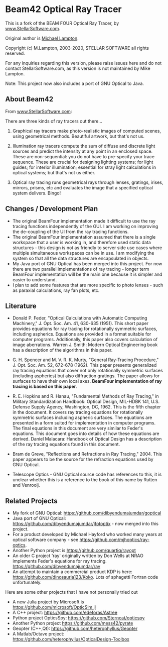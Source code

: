 # Beam42 Optical Ray Tracer

This is a fork of the BEAM FOUR Optical Ray Tracer, by www.StellarSoftware.com.

Original author is [Michael Lampton](https://www.ssl.berkeley.edu/~mlampton/).

Copyright (c) M.Lampton, 2003-2020, STELLAR SOFTWARE all rights reserved.

For any inquiries regarding this version, please raise issues here and do not contact StellarSoftware.com, as this
version is not maintained by Mike Lampton.

Note: This project now also includes a port of GNU Optical to Java.

## About Beam42

From  www.StellarSoftware.com:

There are three kinds of ray tracers out there...

1. Graphical ray tracers make photo-realistic images of computed scenes, using geometrical methods. Beautiful artwork, but that's not us.

2. Illumination ray tracers compute the sum of diffuse and discrete light sources and predict the intensity at any point in an enclosed space. These are non-sequential: you do not have to pre-specify your trace sequence. These are crucial for designing lighting systems; for light guides; for interior illumination; essential for stray light calculations in optical systems; but that's not us either.

3. Optical ray tracing runs geometrical rays through lenses, gratings, irises, mirrors, prisms, etc and evaluates the image that a specified optical system delivers. Bingo!
  
## Changes / Development Plan

* The original BeamFour implementation made it difficult to use the ray tracing functions independently of the GUI. I am working on improving the de-coupling of the UI from the ray tracing functions.
* The original BeamFour implementation assumed that there is a single workspace that a user is working in, and therefore used static data structures - this design is not as friendly to server side use cases where multiple simultaneous workspaces can be in use. I am modifying the system so that all the data structures are encapsulated in objects.
* My Java port of GNU Optical has been merged into this project. For now there are two parallel implementations of ray tracing - longer term BeamFour implementation will be the main one because it is simpler and easier to understand.
* I plan to add some features that are more specific to photo lenses - such as paraxial calculations, ray fan plots, etc.

## Literature

* Donald P. Feder, "Optical Calculations with Automatic Computing Machinery," J. Opt. Soc. Am. 41, 630-635 (1951). This short paper provides equations for ray tracing for rotationally symmetric surfaces, including aspherics. Equations are provided in a format suitable for computer programs. Additionally, this paper also covers calculation of image aberrations. Warren J. Smith: Modern Optical Engineering book has a description of the algorithms in this paper. 

* G. H. Spencer and M. V. R. K. Murty, "General Ray-Tracing Procedure," J. Opt. Soc. Am. 52, 672-678 (1962). This paper presents generalized ray tracing equations that cover not only rotationally symmetric surfaces (including aspherics) but also diffraction gratings. The paper allows for surfaces to have their own local axes. **BeamFour implementation of ray tracing is based on this paper**. 

* R. E. Hopkins and R. Hanau, "Fundamental Methods of Ray Tracing," in Military Standardization Handbook: Optical Design, MIL-HDBK 141, U.S. Defense Supply Agency, Washington, DC, 1962. This is the fifth chapter in the document. It covers ray tracing equations for rotationally symmetric surfaces including aspheric surfaces. The equations are presented in a form suited for implementation in computer programs. The final equations in this document are very similar to Feder's equations. This document goes into details of how these equations are derived. Daniel Malacara: Handbook of Optical Design has a description of the ray tracing equations found in this document. 

* Bram de Greve, "Reflections and Refractions in Ray Tracing," 2004. This paper appears to be the source for the refraction equations used by GNU Optical. 

* Telescope Optics - GNU Optical source code has references to this, it is unclear whether this is a reference to the book of this name by Rutten and Venrooij. 

## Related Projects

* My fork of GNU Optical: https://github.com/dibyendumajumdar/goptical
* Java port of GNU Optical: https://github.com/dibyendumajumdar/jfotoptix - now merged into this project.
* For a product developed by Michael Hayford who worked many years at optical software company - see https://github.com/mjhoptics/ray-optics. 
* Another Python project is https://github.com/quartiq/rayopt
* An older C project 'ray' originally written by Don Wells at NRAO implements Feder's equations for ray tracing. https://github.com/dibyendumajumdar/ray
* An attempt to maintain a commercial product KDP is here: https://github.com/dinosauria123/Koko. Lots of sphagetti Fortran code unfortunately. 

Here are some other projects that I have not personally tried out

* A new Julia project by Microsoft is https://github.com/microsoft/OpticSim.jl
* A C++ project: https://github.com/edeforas/Astree
* Python project OpticsSpy: https://github.com/Sterncat/opticspy 
* Another Python project https://github.com/mess42/pyrate
* Geopter (C++,Qt): https://github.com/heterophyllus/Geopter 
* A Matlab/Octave project: https://github.com/heterophyllus/OpticalDesign-Toolbox
